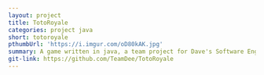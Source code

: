 ```yaml
---
layout: project
title: TotoRoyale
categories: project java
short: totoroyale
pthumbUrl: 'https://i.imgur.com/oD80kAK.jpg'
summary: A game written in java, a team project for Dave's Software Engineering class.
git-link: https://github.com/TeamDee/TotoRoyale
---
```

